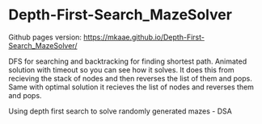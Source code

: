 # Depth-First-Search_MazeSolver
Github pages version:
https://mkaae.github.io/Depth-First-Search_MazeSolver/ 

DFS for searching and backtracking for finding shortest path.
Animated solution with timeout so you can see how it solves.
It does this from recieving the stack of nodes and then reverses the list of them and pops.
Same with optimal solution it recieves the list of nodes and reverses them and pops.

Using depth first search to solve randomly generated mazes - DSA
